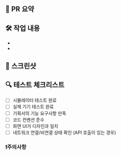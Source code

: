<!-- 제목 규칙 -->
<!-- [Type] 작업내용 -->
<!-- 예시: [Feature] 카카오 소셜 로그인 구현 -->

## 📱 PR 요약
<!-- 이 PR에서 작업한 내용을 간단히 설명해주세요 -->

## 🛠 작업 내용
<!-- 구체적인 작업 내용을 적어주세요 -->
- 
-

## 📸 스크린샷
<!-- 작업한 화면의 스크린샷을 첨부해주세요 -->

## 🔍 테스트 체크리스트
<!-- 테스트한 항목을 체크해주세요 -->
- [ ] 시뮬레이터 테스트 완료
- [ ] 실제 기기 테스트 완료
- [ ] 기획서의 기능 요구사항 만족
- [ ] 코드 컨벤션 준수
- [ ] 화면 UI가 디자인과 일치
- [ ] 네트워크 연결/비연결 상태 확인 (API 호출이 있는 경우)

### ❗️주의사항
<!-- 리뷰어가 특별히 봐야할 부분이나 주의할 점을 적어주세요 -->
